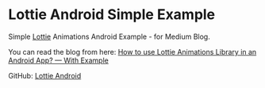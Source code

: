 # Lottie Android Simple Example

Simple <a href="https://github.com/airbnb/lottie-android">Lottie</a> Animations Android Example - for Medium Blog.

You can read the blog from here: <a href="https://medium.com/@iAbanoubSamir/how-to-use-lottie-animations-library-in-an-android-app-with-example-6a82765ccea2">How to use Lottie Animations Library in an Android App? — With Example
</a>

GitHub: <a href="https://github.com/airbnb/lottie-android">Lottie Android</a>

